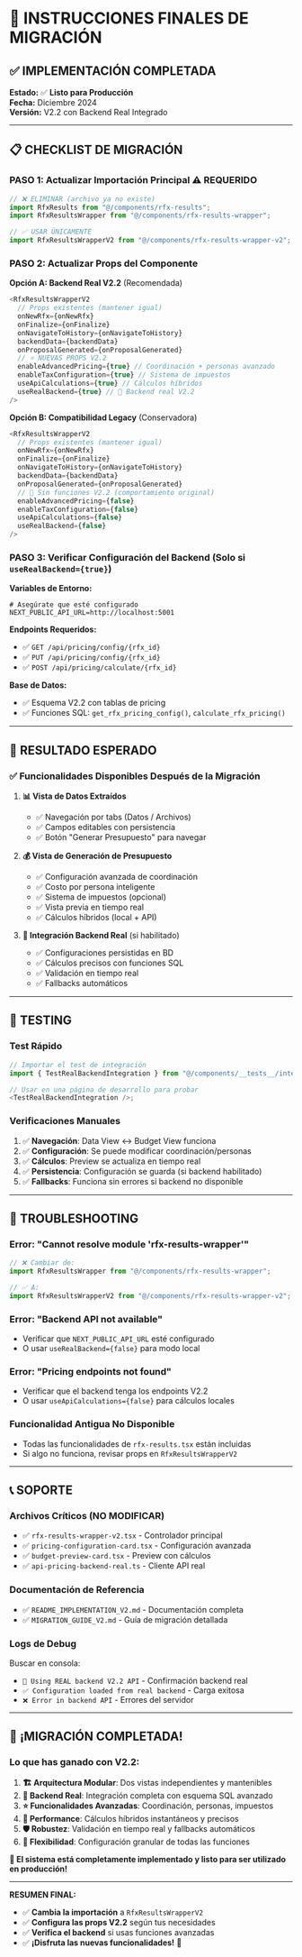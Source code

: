 # 🚀 **INSTRUCCIONES FINALES DE MIGRACIÓN**

## ✅ **IMPLEMENTACIÓN COMPLETADA**

**Estado:** ✅ **Listo para Producción**  
**Fecha:** Diciembre 2024  
**Versión:** V2.2 con Backend Real Integrado

---

## 📋 **CHECKLIST DE MIGRACIÓN**

### **PASO 1: Actualizar Importación Principal** ⚠️ **REQUERIDO**

```typescript
// ❌ ELIMINAR (archivo ya no existe)
import RfxResults from "@/components/rfx-results";
import RfxResultsWrapper from "@/components/rfx-results-wrapper";

// ✅ USAR ÚNICAMENTE
import RfxResultsWrapperV2 from "@/components/rfx-results-wrapper-v2";
```

### **PASO 2: Actualizar Props del Componente**

**Opción A: Backend Real V2.2** (Recomendada)

```typescript
<RfxResultsWrapperV2
  // Props existentes (mantener igual)
  onNewRfx={onNewRfx}
  onFinalize={onFinalize}
  onNavigateToHistory={onNavigateToHistory}
  backendData={backendData}
  onProposalGenerated={onProposalGenerated}
  // ⭐ NUEVAS PROPS V2.2
  enableAdvancedPricing={true} // Coordinación + personas avanzado
  enableTaxConfiguration={true} // Sistema de impuestos
  useApiCalculations={true} // Cálculos híbridos
  useRealBackend={true} // 🎯 Backend real V2.2
/>
```

**Opción B: Compatibilidad Legacy** (Conservadora)

```typescript
<RfxResultsWrapperV2
  // Props existentes (mantener igual)
  onNewRfx={onNewRfx}
  onFinalize={onFinalize}
  onNavigateToHistory={onNavigateToHistory}
  backendData={backendData}
  onProposalGenerated={onProposalGenerated}
  // 📝 Sin funciones V2.2 (comportamiento original)
  enableAdvancedPricing={false}
  enableTaxConfiguration={false}
  useApiCalculations={false}
  useRealBackend={false}
/>
```

### **PASO 3: Verificar Configuración del Backend** (Solo si `useRealBackend={true}`)

**Variables de Entorno:**

```env
# Asegúrate que esté configurado
NEXT_PUBLIC_API_URL=http://localhost:5001
```

**Endpoints Requeridos:**

- ✅ `GET /api/pricing/config/{rfx_id}`
- ✅ `PUT /api/pricing/config/{rfx_id}`
- ✅ `POST /api/pricing/calculate/{rfx_id}`

**Base de Datos:**

- ✅ Esquema V2.2 con tablas de pricing
- ✅ Funciones SQL: `get_rfx_pricing_config()`, `calculate_rfx_pricing()`

---

## 🎯 **RESULTADO ESPERADO**

### **✅ Funcionalidades Disponibles Después de la Migración**

1. **📊 Vista de Datos Extraídos**

   - ✅ Navegación por tabs (Datos / Archivos)
   - ✅ Campos editables con persistencia
   - ✅ Botón "Generar Presupuesto" para navegar

2. **💰 Vista de Generación de Presupuesto**

   - ✅ Configuración avanzada de coordinación
   - ✅ Costo por persona inteligente
   - ✅ Sistema de impuestos (opcional)
   - ✅ Vista previa en tiempo real
   - ✅ Cálculos híbridos (local + API)

3. **🔗 Integración Backend Real** (si habilitado)
   - ✅ Configuraciones persistidas en BD
   - ✅ Cálculos precisos con funciones SQL
   - ✅ Validación en tiempo real
   - ✅ Fallbacks automáticos

---

## 🧪 **TESTING**

### **Test Rápido**

```typescript
// Importar el test de integración
import { TestRealBackendIntegration } from "@/components/__tests__/integration-test-v2";

// Usar en una página de desarrollo para probar
<TestRealBackendIntegration />;
```

### **Verificaciones Manuales**

1. ✅ **Navegación**: Data View ↔ Budget View funciona
2. ✅ **Configuración**: Se puede modificar coordinación/personas
3. ✅ **Cálculos**: Preview se actualiza en tiempo real
4. ✅ **Persistencia**: Configuración se guarda (si backend habilitado)
5. ✅ **Fallbacks**: Funciona sin errores si backend no disponible

---

## 🔧 **TROUBLESHOOTING**

### **Error: "Cannot resolve module 'rfx-results-wrapper'"**

```typescript
// ❌ Cambiar de:
import RfxResultsWrapper from "@/components/rfx-results-wrapper";

// ✅ A:
import RfxResultsWrapperV2 from "@/components/rfx-results-wrapper-v2";
```

### **Error: "Backend API not available"**

- Verificar que `NEXT_PUBLIC_API_URL` esté configurado
- O usar `useRealBackend={false}` para modo local

### **Error: "Pricing endpoints not found"**

- Verificar que el backend tenga los endpoints V2.2
- O usar `useApiCalculations={false}` para cálculos locales

### **Funcionalidad Antigua No Disponible**

- Todas las funcionalidades de `rfx-results.tsx` están incluidas
- Si algo no funciona, revisar props en `RfxResultsWrapperV2`

---

## 📞 **SOPORTE**

### **Archivos Críticos (NO MODIFICAR)**

- ✅ `rfx-results-wrapper-v2.tsx` - Controlador principal
- ✅ `pricing-configuration-card.tsx` - Configuración avanzada
- ✅ `budget-preview-card.tsx` - Preview con cálculos
- ✅ `api-pricing-backend-real.ts` - Cliente API real

### **Documentación de Referencia**

- ✅ `README_IMPLEMENTATION_V2.md` - Documentación completa
- ✅ `MIGRATION_GUIDE_V2.md` - Guía de migración detallada

### **Logs de Debug**

Buscar en consola:

- `🎯 Using REAL backend V2.2 API` - Confirmación backend real
- `✅ Configuration loaded from real backend` - Carga exitosa
- `❌ Error in backend API` - Errores del servidor

---

## 🎉 **¡MIGRACIÓN COMPLETADA!**

### **Lo que has ganado con V2.2:**

1. **🏗️ Arquitectura Modular**: Dos vistas independientes y mantenibles
2. **🎯 Backend Real**: Integración completa con esquema SQL avanzado
3. **⭐ Funcionalidades Avanzadas**: Coordinación, personas, impuestos
4. **🚀 Performance**: Cálculos híbridos instantáneos y precisos
5. **🛡️ Robustez**: Validación en tiempo real y fallbacks automáticos
6. **🔄 Flexibilidad**: Configuración granular de todas las funciones

**🎯 El sistema está completamente implementado y listo para ser utilizado en producción!**

---

**RESUMEN FINAL:**

- ✅ **Cambia la importación** a `RfxResultsWrapperV2`
- ✅ **Configura las props V2.2** según tus necesidades
- ✅ **Verifica el backend** si usas funciones avanzadas
- ✅ **¡Disfruta las nuevas funcionalidades!** 🚀

